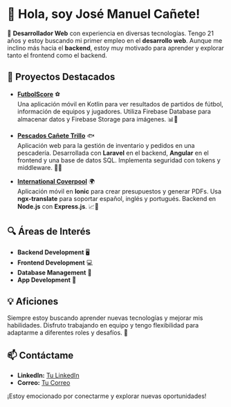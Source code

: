 # 👋 Hola, soy José Manuel Cañete!

🔧 **Desarrollador Web** con experiencia en diversas tecnologías. Tengo 21 años y estoy buscando mi primer empleo en el **desarrollo web**. Aunque me inclino más hacia el **backend**, estoy muy motivado para aprender y explorar tanto el frontend como el backend.

## 🚀 Proyectos Destacados

- **[FutbolScore](#)** ⚽  
  Una aplicación móvil en Kotlin para ver resultados de partidos de fútbol, información de equipos y jugadores. Utiliza Firebase Database para almacenar datos y Firebase Storage para imágenes. 📊📸

- **[Pescados Cañete Trillo](#)** 🐟  
  Aplicación web para la gestión de inventario y pedidos en una pescadería. Desarrollada con **Laravel** en el backend, **Angular** en el frontend y una base de datos SQL. Implementa seguridad con tokens y middleware. 🛒🔐

- **[International Coverpool](#)** 🌍  
  Aplicación móvil en **Ionic** para crear presupuestos y generar PDFs. Usa **ngx-translate** para soportar español, inglés y portugués. Backend en **Node.js** con **Express.js**. 📈📝

## 🔍 Áreas de Interés

- **Backend Development** 🖥️  
- **Frontend Development** 💻  
- **Database Management** 📂  
- **App Development** 📱

## 💡 Aficiones

Siempre estoy buscando aprender nuevas tecnologías y mejorar mis habilidades. Disfruto trabajando en equipo y tengo flexibilidad para adaptarme a diferentes roles y desafíos. 🌟

## 📫 Contáctame

- **LinkedIn:** [Tu LinkedIn](www.linkedin.com/in/josemanuelct)  
- **Correo:** [Tu Correo](mailto:josemanuel30503@hotmail.com)  

¡Estoy emocionado por conectarme y explorar nuevas oportunidades!
